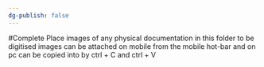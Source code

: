 ```yaml
---
dg-publish: false
---
```

#Complete 
Place images of any physical documentation in this folder to be digitised
images can be attached on mobile from the mobile hot-bar
and on pc can be copied into by ctrl + C and ctrl + V